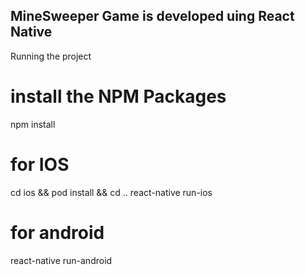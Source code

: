 ## MineSweeper Game is developed uing React Native

Running the project
# install the NPM Packages
npm install

# for IOS
cd ios && pod install && cd ..
react-native run-ios

# for android 
react-native run-android